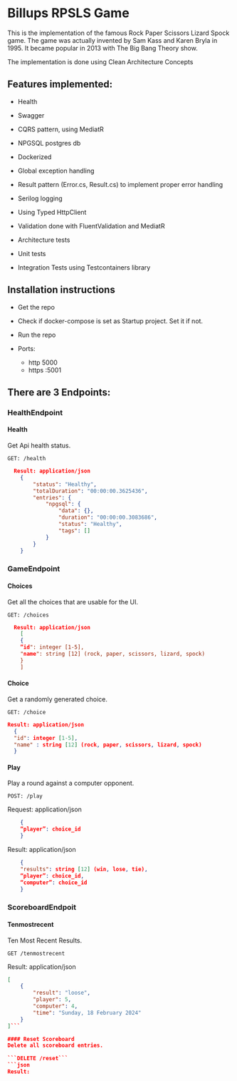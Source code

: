 # Billups RPSLS Game 
This is the implementation of the famous Rock Paper Scissors Lizard Spock game. The game was actually invented by Sam Kass and Karen Bryla in 1995. It became popular in 2013 with The Big Bang Theory show.

The implementation is done using Clean  Architecture Concepts 

## Features implemented:

- Health
- Swagger
- CQRS pattern, using MediatR
- NPGSQL postgres db
- Dockerized
- Global exception handling
- Result pattern (Error.cs, Result.cs) to implement proper error handling
- Serilog logging
- Using Typed HttpClient        
- Validation done with FluentValidation and MediatR

- Architecture tests
- Unit tests
- Integration Tests using Testcontainers library


## Installation instructions
- Get the repo
- Check if docker-compose is set as Startup project. Set it if not.
- Run the repo

- Ports:
    - http 5000
    - https :5001

## There are 3 Endpoints:

### HealthEndpoint

#### Health
Get Api health status.

```GET: /health```

```json
  Result: application/json
    {
    	"status": "Healthy",
    	"totalDuration": "00:00:00.3625436",
    	"entries": {
    		"npgsql": {
    			"data": {},
    			"duration": "00:00:00.3083686",
    			"status": "Healthy",
    			"tags": []
    		}
    	}
    }
```    

### GameEndpoint

#### Choices
Get all the choices that are usable for the UI.

```GET: /choices```
```json
  Result: application/json
    [
    {
    “id": integer [1-5],
    "name": string [12] (rock, paper, scissors, lizard, spock)
    }
    ]
```

#### Choice
Get a randomly generated choice.

```GET: /choice```
  ```json
Result: application/json
    {
    "id": integer [1-5],
    "name" : string [12] (rock, paper, scissors, lizard, spock)
    }
```

#### Play
Play a round against a computer opponent.

```POST: /play```

Request: application/json

```json
    {
    “player”: choice_id
    }
```

Result: application/json
  
```json
    {
    "results": string [12] (win, lose, tie),
    “player”: choice_id,
    “computer”: choice_id
    }
```
### ScoreboardEndpoit

#### Tenmostrecent
Ten Most Recent Results.

```GET /tenmostrecent```

Result: application/json

```json
[
	{
		"result": "loose",
		"player": 5,
		"computer": 4,
		"time": "Sunday, 18 February 2024"
	}
]```

#### Reset Scoreboard
Delete all scoreboard entries.

```DELETE /reset```
```json
Result:
```
